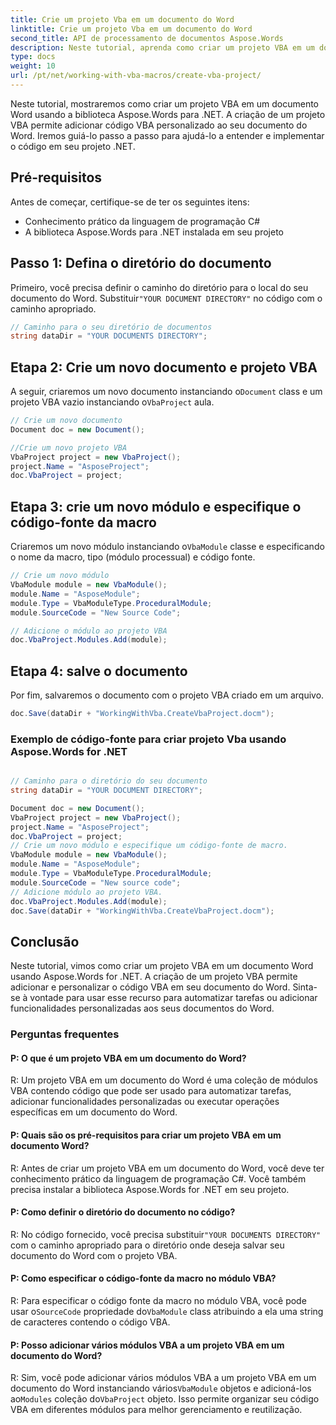 ```yaml
---
title: Crie um projeto Vba em um documento do Word
linktitle: Crie um projeto Vba em um documento do Word
second_title: API de processamento de documentos Aspose.Words
description: Neste tutorial, aprenda como criar um projeto VBA em um documento Word com Aspose.Words for .NET.
type: docs
weight: 10
url: /pt/net/working-with-vba-macros/create-vba-project/
---
```


Neste tutorial, mostraremos como criar um projeto VBA em um documento Word usando a biblioteca Aspose.Words para .NET. A criação de um projeto VBA permite adicionar código VBA personalizado ao seu documento do Word. Iremos guiá-lo passo a passo para ajudá-lo a entender e implementar o código em seu projeto .NET.

## Pré-requisitos
Antes de começar, certifique-se de ter os seguintes itens:
- Conhecimento prático da linguagem de programação C#
- A biblioteca Aspose.Words para .NET instalada em seu projeto

## Passo 1: Defina o diretório do documento
 Primeiro, você precisa definir o caminho do diretório para o local do seu documento do Word. Substituir`"YOUR DOCUMENT DIRECTORY"` no código com o caminho apropriado.

```csharp
// Caminho para o seu diretório de documentos
string dataDir = "YOUR DOCUMENTS DIRECTORY";
```

## Etapa 2: Crie um novo documento e projeto VBA
 A seguir, criaremos um novo documento instanciando o`Document` class e um projeto VBA vazio instanciando o`VbaProject` aula.

```csharp
// Crie um novo documento
Document doc = new Document();

//Crie um novo projeto VBA
VbaProject project = new VbaProject();
project.Name = "AsposeProject";
doc.VbaProject = project;
```

## Etapa 3: crie um novo módulo e especifique o código-fonte da macro
 Criaremos um novo módulo instanciando o`VbaModule` classe e especificando o nome da macro, tipo (módulo processual) e código fonte.

```csharp
// Crie um novo módulo
VbaModule module = new VbaModule();
module.Name = "AsposeModule";
module.Type = VbaModuleType.ProceduralModule;
module.SourceCode = "New Source Code";

// Adicione o módulo ao projeto VBA
doc.VbaProject.Modules.Add(module);
```

## Etapa 4: salve o documento
Por fim, salvaremos o documento com o projeto VBA criado em um arquivo.

```csharp
doc.Save(dataDir + "WorkingWithVba.CreateVbaProject.docm");
```

### Exemplo de código-fonte para criar projeto Vba usando Aspose.Words for .NET 

```csharp

// Caminho para o diretório do seu documento
string dataDir = "YOUR DOCUMENT DIRECTORY";

Document doc = new Document();
VbaProject project = new VbaProject();
project.Name = "AsposeProject";
doc.VbaProject = project;
// Crie um novo módulo e especifique um código-fonte de macro.
VbaModule module = new VbaModule();
module.Name = "AsposeModule";
module.Type = VbaModuleType.ProceduralModule;
module.SourceCode = "New source code";
// Adicione módulo ao projeto VBA.
doc.VbaProject.Modules.Add(module);
doc.Save(dataDir + "WorkingWithVba.CreateVbaProject.docm");

```

## Conclusão
Neste tutorial, vimos como criar um projeto VBA em um documento Word usando Aspose.Words for .NET. A criação de um projeto VBA permite adicionar e personalizar o código VBA em seu documento do Word. Sinta-se à vontade para usar esse recurso para automatizar tarefas ou adicionar funcionalidades personalizadas aos seus documentos do Word.

### Perguntas frequentes

#### P: O que é um projeto VBA em um documento do Word?

R: Um projeto VBA em um documento do Word é uma coleção de módulos VBA contendo código que pode ser usado para automatizar tarefas, adicionar funcionalidades personalizadas ou executar operações específicas em um documento do Word.

#### P: Quais são os pré-requisitos para criar um projeto VBA em um documento Word?

R: Antes de criar um projeto VBA em um documento do Word, você deve ter conhecimento prático da linguagem de programação C#. Você também precisa instalar a biblioteca Aspose.Words for .NET em seu projeto.

#### P: Como definir o diretório do documento no código?

 R: No código fornecido, você precisa substituir`"YOUR DOCUMENTS DIRECTORY"` com o caminho apropriado para o diretório onde deseja salvar seu documento do Word com o projeto VBA.

#### P: Como especificar o código-fonte da macro no módulo VBA?

 R: Para especificar o código fonte da macro no módulo VBA, você pode usar o`SourceCode` propriedade do`VbaModule` class atribuindo a ela uma string de caracteres contendo o código VBA.

#### P: Posso adicionar vários módulos VBA a um projeto VBA em um documento do Word?

R: Sim, você pode adicionar vários módulos VBA a um projeto VBA em um documento do Word instanciando vários`VbaModule` objetos e adicioná-los ao`Modules` coleção do`VbaProject` objeto. Isso permite organizar seu código VBA em diferentes módulos para melhor gerenciamento e reutilização.